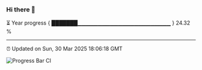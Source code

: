 ### Hi there 👋

⏳ Year progress { ███████▁▁▁▁▁▁▁▁▁▁▁▁▁▁▁▁▁▁▁▁▁▁▁ } 24.32 %

---

⏰ Updated on Sun, 30 Mar 2025 18:06:18 GMT

![Progress Bar CI](https://github.com/liununu/liununu/workflows/Progress%20Bar%20CI/badge.svg)
